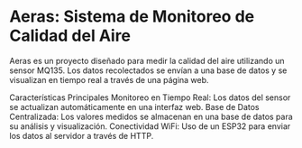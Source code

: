 # Aeras: Sistema de Monitoreo de Calidad del Aire
Aeras es un proyecto diseñado para medir la calidad del aire utilizando un sensor MQ135. Los datos recolectados se envían a una base de datos y se visualizan en tiempo real a través de una página web.

Características Principales
Monitoreo en Tiempo Real: Los datos del sensor se actualizan automáticamente en una interfaz web.
Base de Datos Centralizada: Los valores medidos se almacenan en una base de datos para su análisis y visualización.
Conectividad WiFi: Uso de un ESP32 para enviar los datos al servidor a través de HTTP.
